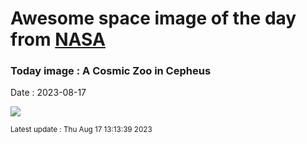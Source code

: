 
# Awesome space image of the day from [NASA](https://api.nasa.gov/)

### Today image : A Cosmic Zoo in Cepheus
Date : 2023-08-17

![](https://apod.nasa.gov/apod/image/2308/ElephantTrunkBatSquidSeahorse1024.jpg)

<small>Latest update : Thu Aug 17 13:13:39 2023</small>
        